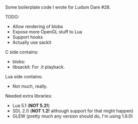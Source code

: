Some boilerplate code I wrote for Ludum Dare #28.

TODO:
- Allow rendering of blobs
- Expose more OpenGL stuff to Lua
- Support hooks
- Actually use sackit

C side contains:
- blobs:
- libsackit: For .it playback.

Lua side contains:
- Not much, really.

Needed extra libraries:
- Lua 5.1 (**NOT 5.2!**)
- SDL 2.0 (**NOT 1.2!** although support for that might happen)
- GLEW (pretty much any version should do, I'm using 1.6.0)

